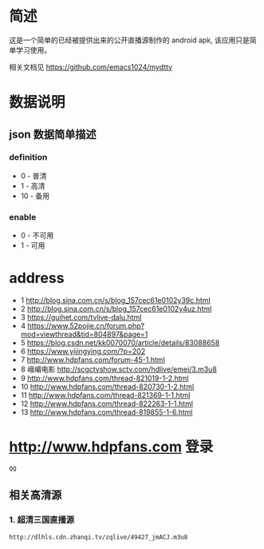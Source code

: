 
# 简述

这是一个简单的已经被提供出来的公开直播源制作的 android apk, 该应用只是简单学习使用。

相关文档见 https://github.com/emacs1024/mydttv

# 数据说明

## json 数据简单描述

### definition
+  0 - 普清
+  1 - 高清
+ 10 - 备用

### enable
+ 0 - 不可用
+ 1 - 可用


# address

+ 1   http://blog.sina.com.cn/s/blog_157cec61e0102y39c.html
+ 2   http://blog.sina.com.cn/s/blog_157cec61e0102y4uz.html
+ 3   https://guihet.com/tvlive-dalu.html
+ 4   https://www.52pojie.cn/forum.php?mod=viewthread&tid=804897&page=1
+ 5   https://blog.csdn.net/kk0070070/article/details/83088658
+ 6   https://www.yijingying.com/?p=202
+ 7   http://www.hdpfans.com/forum-45-1.html
+ 8   峨嵋电影 http://scgctvshow.sctv.com/hdlive/emei/3.m3u8
+ 9   http://www.hdpfans.com/thread-821019-1-2.html
+ 10  http://www.hdpfans.com/thread-820730-1-2.html
+ 11  http://www.hdpfans.com/thread-821369-1-1.html
+ 12  http://www.hdpfans.com/thread-822263-1-1.html
+ 13  http://www.hdpfans.com/thread-819855-1-6.html

# http://www.hdpfans.com 登录
```
QQ
```

## 相关高清源

### 1. 超清三国直播源
```
http://dlhls.cdn.zhanqi.tv/zqlive/49427_jmACJ.m3u8
```
